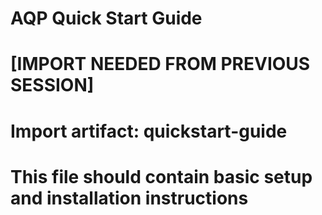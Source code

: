 # AQP Quick Start Guide
# [IMPORT NEEDED FROM PREVIOUS SESSION]
# Import artifact: quickstart-guide
# This file should contain basic setup and installation instructions
